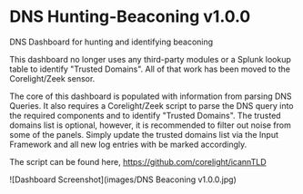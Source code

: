 # DNS Hunting-Beaconing v1.0.0

DNS Dashboard for hunting and identifying beaconing

This dashboard no longer uses any third-party modules or a Splunk lookup table to identify "Trusted Domains".  All of that work has been moved to the Corelight/Zeek sensor.

The core of this dashboard is populated with information from parsing DNS Queries.  It also requires a Corelight/Zeek script to parse the DNS query into the required components and to identify "Trusted Domains".  The trusted domains list is optional, however, it is recommended to filter out noise from some of the panels.  Simply update the trusted domains list via the Input Framework and all new log entries with be marked accordingly.

The script can be found here, https://github.com/corelight/icannTLD

![Dashboard Screenshot](images/DNS Beaconing v1.0.0.jpg)